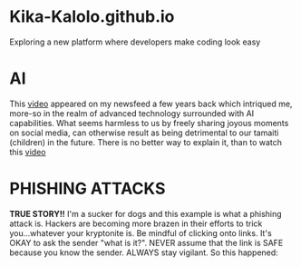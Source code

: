# Kika-Kalolo.github.io
Exploring a new platform where developers make coding look easy

# AI

This [video](https://www.youtube.com/watch?v=F4WZ_k0vUDM) appeared on my newsfeed a few years back which intriqued me, more-so in the realm of advanced technology surrounded with AI capabilities. What seems harmless to us by freely sharing joyous moments on social media, can otherwise result as being detrimental to our tamaiti (children) in the future. There is no better way to explain it, than to watch this [video](https://www.youtube.com/watch?v=F4WZ_k0vUDM)

# PHISHING ATTACKS

**TRUE STORY!!**
I'm a sucker for dogs and this example is what a phishing attack is. Hackers are becoming more brazen in their efforts to trick you...whatever your kryptonite is. Be mindful of clicking onto links. It's OKAY to ask the sender "what is it?". NEVER assume that the link is SAFE because you know the sender. ALWAYS stay vigilant. So this happened:
